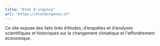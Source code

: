 ```yaml
---
title: "Etat d’urgence"
url: "https://etatdurgence.ch"
---
```


Ce site expose des faits tirés d’études, d’enquêtes et d’analyses scientifiques et historiques sur le changement climatique et l'effondrement économique.
